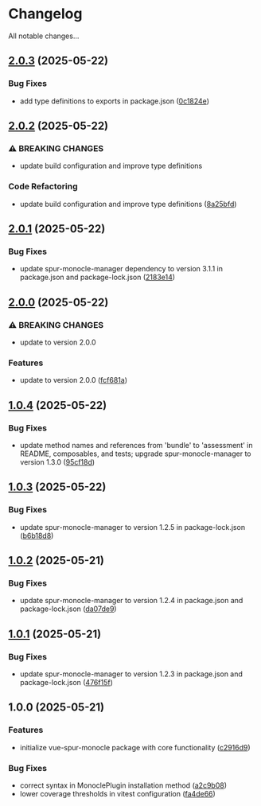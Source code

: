 # Changelog

All notable changes...

## [2.0.3](https://github.com/Xavier4492/vue-spur-monocle/compare/v2.0.2...v2.0.3) (2025-05-22)

### Bug Fixes

* add type definitions to exports in package.json ([0c1824e](https://github.com/Xavier4492/vue-spur-monocle/commit/0c1824e8416b9bf0fd7a58377ba2ae247c9f78d1))

## [2.0.2](https://github.com/Xavier4492/vue-spur-monocle/compare/v2.0.1...v2.0.2) (2025-05-22)

### ⚠ BREAKING CHANGES

* update build configuration and improve type definitions

### Code Refactoring

* update build configuration and improve type definitions ([8a25bfd](https://github.com/Xavier4492/vue-spur-monocle/commit/8a25bfd00c142e009329403e5a807a4ee10298cb))

## [2.0.1](https://github.com/Xavier4492/vue-spur-monocle/compare/v2.0.0...v2.0.1) (2025-05-22)

### Bug Fixes

* update spur-monocle-manager dependency to version 3.1.1 in package.json and package-lock.json ([2183e14](https://github.com/Xavier4492/vue-spur-monocle/commit/2183e14bc65b9dc5077f89134811c2bf94de3e4b))

## [2.0.0](https://github.com/Xavier4492/vue-spur-monocle/compare/v1.0.4...v2.0.0) (2025-05-22)

### ⚠ BREAKING CHANGES

* update to version 2.0.0

### Features

* update to version 2.0.0 ([fcf681a](https://github.com/Xavier4492/vue-spur-monocle/commit/fcf681a68c1ff3c322a3677b141522522a670cea))

## [1.0.4](https://github.com/Xavier4492/vue-spur-monocle/compare/v1.0.3...v1.0.4) (2025-05-22)

### Bug Fixes

* update method names and references from 'bundle' to 'assessment' in README, composables, and tests; upgrade spur-monocle-manager to version 1.3.0 ([95cf18d](https://github.com/Xavier4492/vue-spur-monocle/commit/95cf18da7a8f7e5a19aabfa4fbfee52afd753b29))

## [1.0.3](https://github.com/Xavier4492/vue-spur-monocle/compare/v1.0.2...v1.0.3) (2025-05-22)

### Bug Fixes

* update spur-monocle-manager to version 1.2.5 in package-lock.json ([b6b18d8](https://github.com/Xavier4492/vue-spur-monocle/commit/b6b18d8a76e507d8fca63f20035177af3e0aa58a))

## [1.0.2](https://github.com/Xavier4492/vue-spur-monocle/compare/v1.0.1...v1.0.2) (2025-05-21)

### Bug Fixes

* update spur-monocle-manager to version 1.2.4 in package.json and package-lock.json ([da07de9](https://github.com/Xavier4492/vue-spur-monocle/commit/da07de98350e373ccb147789623195fb4adf0306))

## [1.0.1](https://github.com/Xavier4492/vue-spur-monocle/compare/v1.0.0...v1.0.1) (2025-05-21)

### Bug Fixes

* update spur-monocle-manager to version 1.2.3 in package.json and package-lock.json ([476f15f](https://github.com/Xavier4492/vue-spur-monocle/commit/476f15fbbbbc04694022401c643fc1786545b01f))

## 1.0.0 (2025-05-21)

### Features

* initialize vue-spur-monocle package with core functionality ([c2916d9](https://github.com/Xavier4492/vue-spur-monocle/commit/c2916d99cbb22e673a10ddad2933e8665f534937))

### Bug Fixes

* correct syntax in MonoclePlugin installation method ([a2c9b08](https://github.com/Xavier4492/vue-spur-monocle/commit/a2c9b08ebbf249276add0e15c6860409524fab37))
* lower coverage thresholds in vitest configuration ([fa4de66](https://github.com/Xavier4492/vue-spur-monocle/commit/fa4de6631488cefe48c82a25944e6b9944e4d756))
